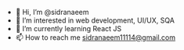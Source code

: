 - 👋 Hi, I’m @sidranaeem
- 👀 I’m interested in web development, UI/UX, SQA
- 🌱 I’m currently learning React JS
- 📫 How to reach me sidranaeem11114@gmail.com

<!---
sidranaeemsidi/sidranaeemsidi is a ✨ special ✨ repository because its `README.md` (this file) appears on your GitHub profile.
You can click the Preview link to take a look at your changes.
--->
